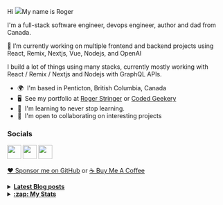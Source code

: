 Hi ![](https://user-images.githubusercontent.com/18350557/176309783-0785949b-9127-417c-8b55-ab5a4333674e.gif)My name is Roger 

I'm a full-stack software engineer, devops engineer, author and dad from Canada.

🔭 I’m currently working on multiple frontend and backend projects using React, Remix, Nextjs, Vue, Nodejs, and OpenAI 

I build a lot of things using many stacks, currently mostly working with React / Remix / Nextjs and Nodejs with GraphQL APIs.  

* 🌍  I'm based in Penticton, British Columbia, Canada 
* 🖥️  See my portfolio at [Roger Stringer](https://rogerstringer.com) or [Coded Geekery](https://codedgeekery.com) 
* 🧠  I'm learning to never stop learning. 
* 🤝  I'm open to collaborating on interesting projects

### Socials  

<p align="left"> <a href="https://www.github.com/freekrai" target="_blank" rel="noreferrer"><img src="https://raw.githubusercontent.com/danielcranney/readme-generator/main/public/icons/socials/github.svg" width="32" height="32" /></a> <a href="https://rogerstringer.com/rss.xml" target="_blank" rel="noreferrer"><img src="https://raw.githubusercontent.com/danielcranney/readme-generator/main/public/icons/socials/rss.svg" width="32" height="32" /></a> <a href="https://www.twitter.com/freekrai" target="_blank" rel="noreferrer"><img src="https://raw.githubusercontent.com/danielcranney/readme-generator/main/public/icons/socials/twitter.svg" width="32" height="32" /></a></p>

<a href="https://github.com/sponsors/freekrai"> ❤️ Sponsor me on GitHub</a> or <a href="https://www.buymeacoffee.com/codedgeekery">☕ Buy Me A Coffee</a>

<details>
  <summary><u><b> Latest Blog posts </u></b></summary>  

 <!-- BLOG-POST-LIST:START -->
- [Apple Announces &#39;Wonderlust&#39; Event Expected to Feature iPhone 15, Apple Watch Series 9 and More](https://rogerstringer.com/blog/apple-september-12-event-announcement)
- [Amazon acquires Fig, a startup building autocomplete for the command line](https://rogerstringer.com/blog/amazon-fig)
- [Inside the Apple Vision Pro labs](https://rogerstringer.com/blog/inside-the-apple-vision-pro-labs)
- [Amazon CEO reportedly told remote employees: ‘It’s probably not going to work out’](https://rogerstringer.com/blog/amazon-ceo-andy-jassy-remote-employees-return-to-office)
- [Linus Sebastian addresses error handling and ethics in a new video](https://rogerstringer.com/blog/linus-sebastian-addresses-error-handling-and-ethics-in-a-new-video)
- [Giving up the iPad-Only Travel Dream](https://rogerstringer.com/blog/giving-up-the-ipad-only-travel-dream)
- [Amazon is seeing some employees quit instead of moving to a new state as part of relocation mandate](https://rogerstringer.com/blog/amazon-employees-are-quitting-after-they-were-told-to-relocate-states)
- [Microsoft kills Kinect.... &lpar;again&rpar;](https://rogerstringer.com/blog/microsoft-kills-kinect-again)
- [To no one’s surprise, Rebranding to X Has Led to Decreased Downloads in App Store and Play Store](https://rogerstringer.com/blog/seufert-x-downloads)
- [‘The Peripheral’ Canceled at Amazon Despite Season 2 Renewal](https://rogerstringer.com/blog/the-peripheral-canceled)
- [Inside-out grilled ham and cheese sandwiches](https://codedgeekery.com/blog/inside-out-grilled-ham-and-cheese-sandwiches)
- [&quot;How to continue making kerosene lamps on the eve of electricity&quot;](https://codedgeekery.com/blog/how-to-continue-making-kerosene-lamps-on-the-eve-of-electricity)
<!-- BLOG-POST-LIST:END -->
</details> 

<details>
  <summary><u><b>:zap: My Stats</b></u></summary>

#### Github Stats
  
![](https://github-readme-stats-knowmad.vercel.app/api?username=freekrai&show_icons=true&count_private=true)
  
#### Github Streaks 
  
![](https://github-readme-streak-stats.herokuapp.com/?user=freekrai)
</details>
<!--
#### Top Languages 
![](https://github-readme-stats-knowmad.vercel.app/api/top-langs/?username=freekrai&hide=null&count_private=true)
![wakatime stats](https://github-readme-stats-knowmad.vercel.app/api/wakatime?username=datamcfly)


Here are some ideas to get you started:

- 🔭 I’m currently working on ...
- 🌱 I’m currently learning ...
- 👯 I’m looking to collaborate on ...
- 🤔 I’m looking for help with ...
- 💬 Ask me about ...
- 📫 How to reach me: ...
- 😄 Pronouns: ...
- ⚡ Fun fact: ...
-->
